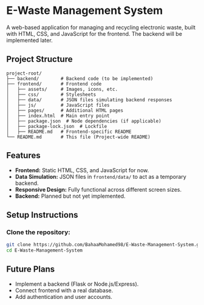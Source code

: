 # E-Waste Management System

A web-based application for managing and recycling electronic waste, built with HTML, CSS, and JavaScript for the
frontend. The backend will be implemented later.

## Project Structure

```
project-root/
├── backend/        # Backend code (to be implemented)
├── frontend/       # Frontend code
│   ├── assets/     # Images, icons, etc.
│   ├── css/        # Stylesheets
│   ├── data/       # JSON files simulating backend responses
│   ├── js/         # JavaScript files
│   ├── pages/      # Additional HTML pages
│   ├── index.html  # Main entry point
│   ├── package.json  # Node dependencies (if applicable)
│   ├── package-lock.json  # Lockfile
│   ├── README.md   # Frontend-specific README
└── README.md       # This file (Project-wide README)
```

## Features

- **Frontend:** Static HTML, CSS, and JavaScript for now.
- **Data Simulation:** JSON files in `frontend/data/` to act as a temporary backend.
- **Responsive Design:** Fully functional across different screen sizes.
- **Backend:** Planned but not yet implemented.

## Setup Instructions

### Clone the repository:

```sh
git clone https://github.com/BahaaMohamed98/E-Waste-Management-System.git
cd E-Waste-Management-System
```

## Future Plans

- Implement a backend (Flask or Node.js/Express).
- Connect frontend with a real database.
- Add authentication and user accounts.